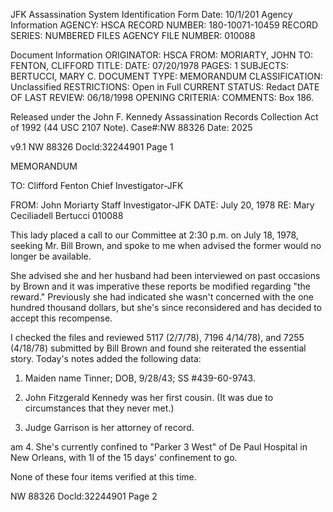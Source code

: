 JFK Assassination System
Identification Form
Date: 10/1/201
Agency Information
AGENCY: HSCA
RECORD NUMBER: 180-10071-10459
RECORD SERIES: NUMBERED FILES
AGENCY FILE NUMBER: 010088

Document Information
ORIGINATOR: HSCA
FROM: MORIARTY, JOHN
TO: FENTON, CLIFFORD
TITLE:
DATE: 07/20/1978
PAGES: 1
SUBJECTS: BERTUCCI, MARY C.
DOCUMENT TYPE: MEMORANDUM
CLASSIFICATION: Unclassified
RESTRICTIONS: Open in Full
CURRENT STATUS: Redact
DATE OF LAST REVIEW: 06/18/1998
OPENING CRITERIA:
COMMENTS: Box 186.

Released under the John F. Kennedy
Assassination Records Collection Act of
1992 (44 USC 2107 Note). Case#:NW
88326 Date: 2025

v9.1
NW 88326 Docld:32244901 Page 1

MEMORANDUM

TO: Clifford Fenton
Chief Investigator-JFK

FROM: John Moriarty
Staff Investigator-JFK
DATE: July 20, 1978
RE: Mary Ceciliadell Bertucci 010088

This lady placed a call to our Committee at 2:30 p.m.
on July 18, 1978, seeking Mr. Bill Brown, and spoke to me
when advised the former would no longer be available.

She advised she and her husband had been interviewed
on past occasions by Brown and it was imperative these
reports be modified regarding "the reward." Previously she
had indicated she wasn't concerned with the one hundred
thousand dollars, but she's since reconsidered and has decided
to accept this recompense.

I checked the files and reviewed 5117 (2/7/78), 7196
4/14/78), and 7255 (4/18/78) submitted by Bill Brown and found
she reiterated the essential story. Today's notes added the
following data:

1. Maiden name Tinner; DOB, 9/28/43; SS #439-60-9743.

2. John Fitzgerald Kennedy was her first cousin. (It
was due to circumstances that they never met.)

3. Judge Garrison is her attorney of record.

am
4. She's currently confined to "Parker 3 West" of
De Paul Hospital in New Orleans, with 1l of the
15 days' confinement to go.

None of these four items verified at this time.

NW 88326 Docld:32244901 Page 2
